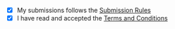 - [x] My submissions follows the [Submission Rules](http://mod.land/issues)
- [x] I have read and accepted the [Terms and Conditions](http://mod.land/tos)
